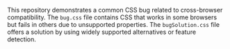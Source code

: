 This repository demonstrates a common CSS bug related to cross-browser compatibility. The `bug.css` file contains CSS that works in some browsers but fails in others due to unsupported properties. The `bugSolution.css` file offers a solution by using widely supported alternatives or feature detection.